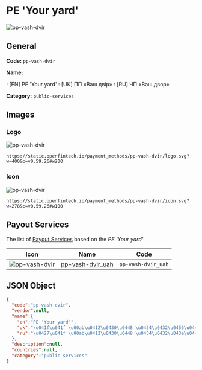 
# PE 'Your yard' 
![pp-vash-dvir](https://static.openfintech.io/payment_methods/pp-vash-dvir/logo.svg?w=400&c=v0.59.26#w200)  

## General 
**Code:** `pp-vash-dvir` 
 
**Name:** 
 
:	[EN] PE 'Your yard' 
:	[UK] ПП «Ваш двір» 
:	[RU] ЧП «Ваш двор» 
 
**Category:** `public-services` 
 

## Images 

### Logo 
![pp-vash-dvir](https://static.openfintech.io/payment_methods/pp-vash-dvir/logo.svg?w=400&c=v0.59.26#w200)  

```
https://static.openfintech.io/payment_methods/pp-vash-dvir/logo.svg?w=400&c=v0.59.26#w200
```  

### Icon 
![pp-vash-dvir](https://static.openfintech.io/payment_methods/pp-vash-dvir/icon.svg?w=278&c=v0.59.26#w100)  

```
https://static.openfintech.io/payment_methods/pp-vash-dvir/icon.svg?w=278&c=v0.59.26#w100
```  

## Payout Services 
 
The list of [Payout Services](/payout-services/) based on the _PE 'Your yard'_ 

|Icon|Name|Code| 
|:---:|:---:|:---:| 
|![pp-vash-dvir](https://static.openfintech.io/payout_methods/pp-vash-dvir/icon.png?w=278&c=v0.59.26#w40) |[pp-vash-dvir_uah](/payout-services/pp-vash-dvir_uah/)|`pp-vash-dvir_uah`| 
 

## JSON Object 

```json
{
  "code":"pp-vash-dvir",
  "vendor":null,
  "name":{
    "en":"PE 'Your yard'",
    "uk":"\u041f\u041f \u00ab\u0412\u0430\u0448 \u0434\u0432\u0456\u0440\u00bb",
    "ru":"\u0427\u041f \u00ab\u0412\u0430\u0448 \u0434\u0432\u043e\u0440\u00bb"
  },
  "description":null,
  "countries":null,
  "category":"public-services"
}
```  
